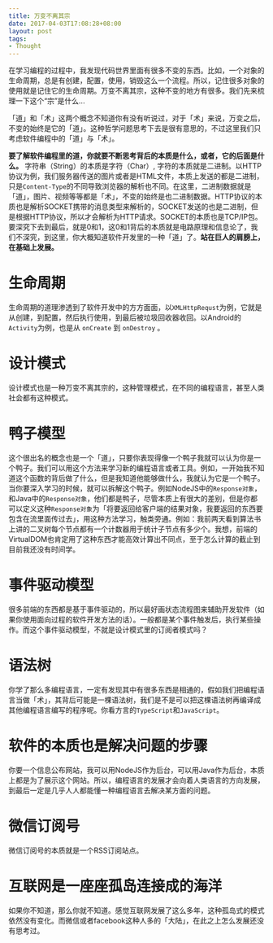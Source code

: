 ```yaml
---
title: 万变不离其宗
date: 2017-04-03T17:08:28+08:00
layout: post
tags:
- Thought
---
```

在学习编程的过程中，我发现代码世界里面有很多不变的东西。比如，一个对象的生命周期，总是有创建，配置，使用，销毁这么一个流程。所以，记住很多对象的使用就是记住它的生命周期。万变不离其宗，这种不变的地方有很多。我们先来梳理一下这个“宗”是什么...

「道」和「术」这两个概念不知道你有没有听说过，对于「术」来说，万变之后，不变的始终是它的「道」。这种哲学问题思考下去是很有意思的，不过这里我们只考虑软件编程中的「道」与「术」。

**要了解软件编程里的道，你就要不断思考背后的本质是什么，或者，它的后面是什么。** 字符串（String）的本质是字符（Char）, 字符的本质就是二进制。以HTTP协议为例，我们服务器传送的图片或者是HTML文件，本质上发送的都是二进制，只是`Content-Type`的不同导致浏览器的解析也不同。在这里，二进制数据就是「道」，图片、视频等等都是「术」，不变的始终是也二进制数据。HTTP协议的本质也是解析SOCKET携带的消息类型来解析的，SOCKET发送的也是二进制，但是根据HTTP协议，所以才会解析为HTTP请求。SOCKET的本质也是TCP/IP包。要深究下去到最后，就是0和1，这0和1背后的本质就是电路原理和信息论了，我们不深究，到这里，你大概知道软件开发里的一种「道」了。**站在巨人的肩膀上，在基础上发展。**

# 生命周期
生命周期的道理渗透到了软件开发中的方方面面，以`XMLHttpRequst`为例，它就是从创建，到配置，然后执行使用，到最后被垃圾回收器收回。以Android的`Activity`为例，也是从 `onCreate` 到 `onDestroy` 。

# 设计模式
设计模式也是一种万变不离其宗的，这种管理模式，在不同的编程语言，甚至人类社会都有这种模式。

# 鸭子模型
这个很出名的概念也是一个「道」，只要你表现得像一个鸭子我就可以认为你是一个鸭子。我们可以用这个方法来学习新的编程语言或者工具。例如，一开始我不知道这个函数的背后做了什么，但是我知道他能够做什么，我就认为它是一个鸭子。当你要深入学习的时候，就可以拆解这个鸭子。例如NodeJS中的`Response对象`，和Java中的`Response对象`，他们都是鸭子，尽管本质上有很大的差别，但是你都可以定义这种`Response对象`为「将要返回给客户端的结果对象，我要返回的东西要包含在流里面传过去」，用这种方法学习，触类旁通。例如：我前两天看到算法书上讲的二叉树每个节点都有一个计数器用于统计子节点有多少个。我想，前端的VirtualDOM也肯定用了这种东西才能高效计算出不同点，至于怎么计算的截止到目前我还没有时间学。

# 事件驱动模型
很多前端的东西都是基于事件驱动的，所以最好画状态流程图来辅助开发软件（如果你使用面向过程的软件开发方法的话）。一般都是某个事件触发后，执行某些操作。而这个事件驱动模型，不就是设计模式里的订阅者模式吗？

# 语法树
你学了那么多编程语言，一定有发现其中有很多东西是相通的，假如我们把编程语言当做「术」，其背后可能是一棵语法树，我们是不是可以把这棵语法树再编译成其他编程语言编写的程序呢。你看方言的`TypeScript`和`JavaScript`。

# 软件的本质也是解决问题的步骤
你要一个信息公布网站，我可以用NodeJS作为后台，可以用Java作为后台，本质上都是为了展示这个网站。所以，编程语言的发展才会向着人类语言的方向发展，到最后一定是几乎人人都能懂一种编程语言去解决某方面的问题。

# 微信订阅号
微信订阅号的本质就是一个RSS订阅站点。

# 互联网是一座座孤岛连接成的海洋
如果你不知道，那么你就不知道。感觉互联网发展了这么多年，这种孤岛式的模式依然没有变化。而微信或者facebook这种人多的「大陆」，在此之上怎么发展还没有思考过。
